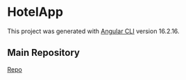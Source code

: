 # HotelApp

This project was generated with [Angular CLI](https://github.com/angular/angular-cli) version 16.2.16.

## Main Repository
[Repo](https://github.com/JannickLeismann/angular-course-hotel-reservation-app)